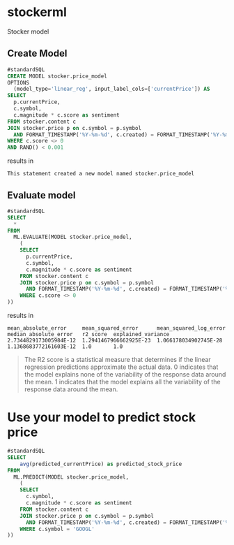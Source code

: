 # stockerml

Stocker model


## Create Model

```sql
#standardSQL
CREATE MODEL stocker.price_model
OPTIONS
  (model_type='linear_reg', input_label_cols=['currentPrice']) AS
SELECT
  p.currentPrice,
  c.symbol,
  c.magnitude * c.score as sentiment
FROM stocker.content c
JOIN stocker.price p on c.symbol = p.symbol
  AND FORMAT_TIMESTAMP('%Y-%m-%d', c.created) = FORMAT_TIMESTAMP('%Y-%m-%d', p.quotedAt)
WHERE c.score <> 0
AND RAND() < 0.001
```

results in

```shell
This statement created a new model named stocker.price_model
```


## Evaluate model

```sql
#standardSQL
SELECT
  *
FROM
  ML.EVALUATE(MODEL stocker.price_model,
    (
    SELECT
      p.currentPrice,
      c.symbol,
      c.magnitude * c.score as sentiment
    FROM stocker.content c
    JOIN stocker.price p on c.symbol = p.symbol
      AND FORMAT_TIMESTAMP('%Y-%m-%d', c.created) = FORMAT_TIMESTAMP('%Y-%m-%d', p.quotedAt)
    WHERE c.score <> 0
))
```

results in

```shell
mean_absolute_error	    mean_squared_error	    mean_squared_log_error	median_absolute_error	r2_score  explained_variance
2.7344829173005984E-12  1.2941467966662925E-23  1.066178034902745E-28   1.1368683772161603E-12  1.0       1.0
```

> The R2 score is a statistical measure that determines if the linear regression predictions approximate the actual data. 0 indicates that the model explains none of the variability of the response data around the mean. 1 indicates that the model explains all the variability of the response data around the mean.

# Use your model to predict stock price

```sql
#standardSQL
SELECT
    avg(predicted_currentPrice) as predicted_stock_price
FROM
  ML.PREDICT(MODEL stocker.price_model,
    (
    SELECT
      c.symbol,
      c.magnitude * c.score as sentiment
    FROM stocker.content c
    JOIN stocker.price p on c.symbol = p.symbol
      AND FORMAT_TIMESTAMP('%Y-%m-%d', c.created) = FORMAT_TIMESTAMP('%Y-%m-%d', p.quotedAt)
    WHERE c.symbol = 'GOOGL'
))
```


